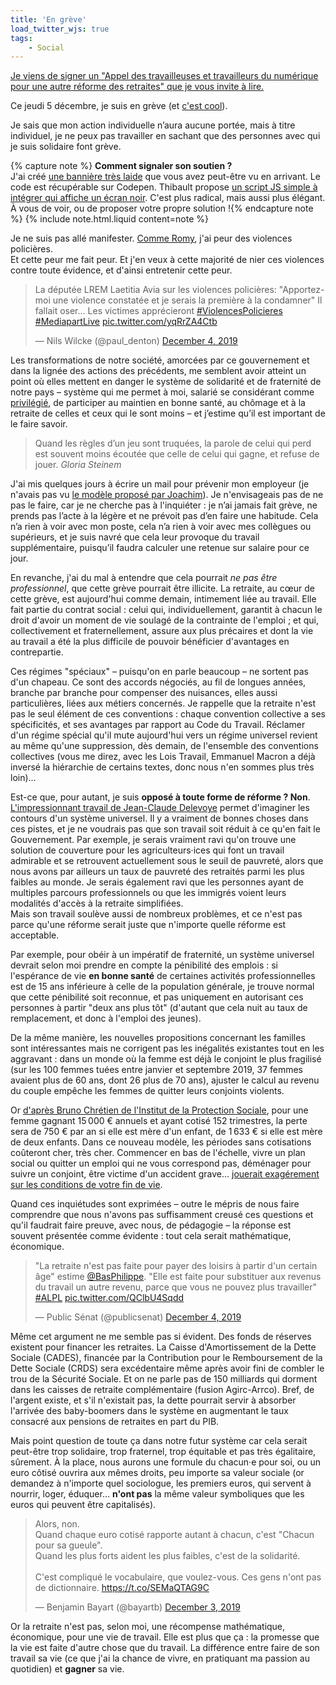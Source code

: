 ```yaml
---
title: 'En grève'
load_twitter_wjs: true
tags:
    - Social
---
```


<ins class="bloc" datetime="2019-12-09">Je viens de signer un "[Appel des travailleuses et travailleurs du numérique pour une autre réforme des retraites](https://onestla.tech/)" que je vous invite à lire.</ins>

Ce jeudi 5 décembre, je suis en grève (et [c'est cool](https://greve.cool/)).

Je sais que mon action individuelle n’aura aucune portée, mais à titre individuel, je ne peux pas travailler en sachant que des personnes avec qui je suis solidaire font grève.

{% capture note %} **Comment signaler son soutien ?**  
J'ai créé [une bannière très laide](https://codepen.io/borisschapira/pen/NWPKXdv?editors=1100) que vous avez peut-être vu en arrivant. Le code est récupérable sur Codepen. Thibault propose [un script JS simple à intégrer qui affiche un écran noir](https://github.com/thibault/strike-js). C'est plus radical, mais aussi plus élégant. À vous de voir, ou de proposer votre propre solution !{% endcapture note %} {% include note.html.liquid content=note %}

Je ne suis pas allé manifester. [Comme Romy](http://romy.tetue.net/comment-faire-greve), j'ai peur des violences policières.  
Et cette peur me fait peur. Et j'en veux à cette majorité de nier ces violences contre toute évidence, et d'ainsi entretenir cette peur.

<blockquote class="twitter-tweet"><p lang="fr" dir="ltr">La députée LREM Laetitia Avia sur les violences policières: &quot;Apportez-moi une violence constatée et je serais la première à la condamner&quot; Il fallait oser... Les victimes apprécieront <a href="https://twitter.com/hashtag/ViolencesPolicieres?src=hash&amp;ref_src=twsrc%5Etfw">#ViolencesPolicieres</a> <a href="https://twitter.com/hashtag/MediapartLive?src=hash&amp;ref_src=twsrc%5Etfw">#MediapartLive</a> <a href="https://t.co/yqRrZA4Ctb">pic.twitter.com/yqRrZA4Ctb</a></p>&mdash; Nils Wilcke (@paul_denton) <a href="https://twitter.com/paul_denton/status/1202334455823773696?ref_src=twsrc%5Etfw">December 4, 2019</a></blockquote>

Les transformations de notre société, amorcées par ce gouvernement et dans la lignée des actions des précédents, me semblent avoir atteint un point où elles mettent en danger le système de solidarité et de fraternité de notre pays – système qui me permet à moi, salarié se considérant comme [privilégié](/notes/2019-10-privileges/), de participer au maintien en bonne santé, au chômage et à la retraite de celles et ceux qui le sont moins – et j’estime qu’il est important de le faire savoir.

> Quand les règles d’un jeu sont truquées, la parole de celui qui perd est souvent moins écoutée que celle de celui qui gagne, et refuse de jouer. <cite>Gloria Steinem</cite>

J'ai mis quelques jours à écrire un mail pour prévenir mon employeur (je n'avais pas vu [le modèle proposé par Joachim](https://joachimesque.com/blog/2019-12-04-courrier-greve-du-5-decembre-2019)). Je n'envisageais pas de ne pas le faire, car je ne cherche pas à l'inquiéter : je n’ai jamais fait grève, ne prends pas l’acte à la légère et ne prévoit pas d’en faire une habitude. Cela n’a rien à voir avec mon poste, cela n’a rien à voir avec mes collègues ou supérieurs, et je suis navré que cela leur provoque du travail supplémentaire, puisqu’il faudra calculer une retenue sur salaire pour ce jour.

En revanche, j'ai du mal à entendre que cela pourrait _ne pas être professionnel_, que cette grève pourrait être illicite. La retraite, au cœur de cette grève, est aujourd'hui comme demain, intimement liée au travail. Elle fait partie du contrat social : celui qui, individuellement, garantit à chacun le droit d'avoir un moment de vie soulagé de la contrainte de l'emploi ; et qui, collectivement et fraternellement, assure aux plus précaires et dont la vie au travail a été la plus difficile de pouvoir bénéficier d'avantages en contrepartie.

Ces régimes "spéciaux" – puisqu'on en parle beaucoup – ne sortent pas d'un chapeau. Ce sont des accords négociés, au fil de longues années, branche par branche pour compenser des nuisances, elles aussi particulières, liées aux métiers concernés. Je rappelle que la retraite n'est pas le seul élément de ces conventions : chaque convention collective a ses spécificités, et ses avantages par rapport au Code du Travail. Réclamer d'un régime spécial qu'il mute aujourd'hui vers un régime universel revient au même qu'une suppression, dès demain, de l'ensemble des conventions collectives (vous me direz, avec les Lois Travail, Emmanuel Macron a déjà inversé la hiérarchie de certains textes, donc nous n'en sommes plus très loin)…

Est-ce que, pour autant, je suis **opposé à toute forme de réforme ? Non**. [L'impressionnant travail de Jean-Claude Delevoye](https://www.reforme-retraite.gouv.fr/la-reforme/article/preconisations-pour-un-systeme-universel-de-retraite) permet d'imaginer les contours d'un système universel. Il y a vraiment de bonnes choses dans ces pistes, et je ne voudrais pas que son travail soit réduit à ce qu'en fait le Gouvernement. Par exemple, je serais vraiment ravi qu'on trouve une solution de couverture pour les agriculteurs·ices qui font un travail admirable et se retrouvent actuellement sous le seuil de pauvreté, alors que nous avons par ailleurs un taux de pauvreté des retraités parmi les plus faibles au monde. Je serais également ravi que les personnes ayant de multiples parcours professionnels ou que les immigrés voient leurs modalités d'accès à la retraite simplifiées.  
Mais son travail soulève aussi de nombreux problèmes, et ce n'est pas parce qu'une réforme serait juste que n'importe quelle réforme est acceptable.

Par exemple, pour obéir à un impératif de fraternité, un système universel devrait selon moi prendre en compte la pénibilité des emplois : si l'espérance de vie **en bonne santé** de certaines activités professionnelles est de 15 ans inférieure à celle de la population générale, je trouve normal que cette pénibilité soit reconnue, et pas uniquement en autorisant ces personnes à partir "deux ans plus tôt" (d'autant que cela nuit au taux de remplacement, et donc à l'emploi des jeunes).

De la même manière, les nouvelles propositions concernant les familles sont intéressantes mais ne corrigent pas les inégalités existantes tout en les aggravant : dans un monde où la femme est déjà le conjoint le plus fragilisé (sur les 100 femmes tuées entre janvier et septembre 2019, 37 femmes avaient plus de 60 ans, dont 26 plus de 70 ans), ajuster le calcul au revenu du couple empêche les femmes de quitter leurs conjoints violents.

Or [d'après Bruno Chrétien de l'Institut de la Protection Sociale](https://www.institut-de-la-protection-sociale.fr/publication/contribution-de-linstitut-de-la-protection-sociale-a-la-2-eme-phase-de-concertation/), pour une femme gagnant 15&#8239;000 € annuels et ayant cotisé 152 trimestres, la perte sera de 750 € par an si elle est mère d'un enfant, de 1&#8239;633 € si elle est mère de deux enfants. Dans ce nouveau modèle, les périodes sans cotisations coûteront cher, très cher. Commencer en bas de l'échelle, vivre un plan social ou quitter un emploi qui ne vous correspond pas, déménager pour suivre un conjoint, être victime d'un accident grave… [jouerait exagérement sur les conditions de votre fin de vie](https://n.survol.fr/n/demain-est-important-pour-moi).

Quand ces inquiétudes sont exprimées – outre le mépris de nous faire comprendre que nous n'avons pas suffisamment creusé ces questions et qu'il faudrait faire preuve, avec nous, de pédagogie – la réponse est souvent présentée comme évidente : tout cela serait mathématique, économique.

<blockquote class="twitter-tweet"><p lang="fr" dir="ltr">&quot;La retraite n&#39;est pas faite pour payer des loisirs à partir d&#39;un certain âge&quot; estime <a href="https://twitter.com/BasPhilippe?ref_src=twsrc%5Etfw">@BasPhilippe</a>. &quot;Elle est faite pour substituer aux revenus du travail un autre revenu, parce que vous ne pouvez plus travailler&quot; <a href="https://twitter.com/hashtag/ALPL?src=hash&amp;ref_src=twsrc%5Etfw">#ALPL</a> <a href="https://t.co/QClbU4Sqdd">pic.twitter.com/QClbU4Sqdd</a></p>&mdash; Public Sénat (@publicsenat) <a href="https://twitter.com/publicsenat/status/1202267412487262208?ref_src=twsrc%5Etfw">December 4, 2019</a></blockquote>

Même cet argument ne me semble pas si évident. Des fonds de réserves existent pour financer les retraites. La Caisse d'Amortissement de la Dette Sociale (CADES), financée par la Contribution pour le Remboursement de la Dette Sociale (CRDS) sera excédentaire même après avoir fini de combler le trou de la Sécurité Sociale. Et on ne parle pas de 150 milliards qui dorment dans les caisses de retraite complémentaire (fusion Agirc-Arrco). Bref, de l'argent existe, et s'il n'existait pas, la dette pourrait servir à absorber l'arrivée des baby-boomers dans le système en augmentant le taux consacré aux pensions de retraites en part du PIB.

Mais point question de toute ça dans notre futur système car cela serait peut-être trop solidaire, trop fraternel, trop équitable et pas très égalitaire, sûrement. À la place, nous aurons une formule du chacun·e pour soi, ou un euro côtisé ouvrira aux mêmes droits, peu importe sa valeur sociale (or demandez à n'importe quel sociologue, les premiers euros, qui servent à nourrir, loger, éduquer… **n'ont pas** la même valeur symboliques que les euros qui peuvent être capitalisés).

<blockquote class="twitter-tweet"><p lang="fr" dir="ltr">Alors, non.<br>Quand chaque euro cotisé rapporte autant à chacun, c&#39;est &quot;Chacun pour sa gueule&quot;.<br>Quand les plus forts aident les plus faibles, c&#39;est de la solidarité.<br><br>C&#39;est compliqué le vocabulaire, que voulez-vous. Ces gens n&#39;ont pas de dictionnaire. <a href="https://t.co/SEMaQTAG9C">https://t.co/SEMaQTAG9C</a></p>&mdash; Benjamin Bayart (@bayartb) <a href="https://twitter.com/bayartb/status/1201925651546148864?ref_src=twsrc%5Etfw">December 3, 2019</a></blockquote>

Or la retraite n'est pas, selon moi, une récompense mathématique, économique, pour une vie de travail. Elle est plus que ça : la promesse que la vie est faite d'autre chose que du travail. La différence entre faire de son travail sa vie (ce que j'ai la chance de vivre, en pratiquant ma passion au quotidien) et **gagner** sa vie.
